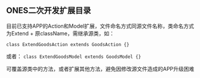 ## ONES二次开发扩展目录

目前已支持APP的Action和Model扩展，文件命名方式同源文件名称，类命名方式为Extend + 原className，需继承源类，如：

`class ExtendGoodsAction extends GoodsAction {}`

或者：
`class ExtendGoodsModel extends GoodsModel {}`

可覆盖源类中的方法，或者扩展其他方法，避免因修改源文件造成的APP升级困难